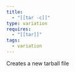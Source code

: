```yaml
---
title:
  - "[[tar -c]]"
type: variation
requires:
  - "[[tar]]"
tags:
  - variation
---
```

Creates a new tarball file